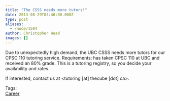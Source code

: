 ```yaml
---
title: "The CSSS needs more tutors!"
date: 2013-08-29T03:46:00.000Z
type: post
aliases:
  - /node/1504
author: Christopher Head
images: []
---
```


<div class="field field-name-body field-type-text-with-summary field-label-hidden"><div class="field-items"><div class="field-item even"><p>Due to unexpectedly high demand, the UBC CSSS needs more tutors for our CPSC 110 tutoring service. Requirements: has taken CPSC 110 at UBC and received an 80% grade. This is a tutoring registry, so you decide your availability and rates.</p>
<p>If interested, contact us at &lt;tutoring [at] thecube [dot] ca&gt;.</p>
</div></div></div>    <footer>
    <div class="field field-name-field-tags field-type-taxonomy-term-reference field-label-above"><div class="field-label">Tags:&#xA0;</div><div class="field-items"><div class="field-item even"><a href="/career">Career</a></div></div></div>      </footer>
